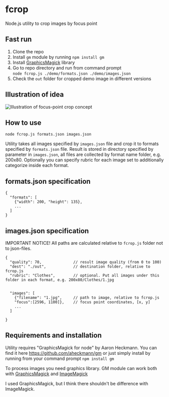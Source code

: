 # fcrop

Node.js utility to crop images by focus point

## Fast run  
1. Clone the repo
2. Install `gm` module by running `npm install gm`
3. Install [GraphicsMagick](http://www.graphicsmagick.org/) library
4. Go to repo directory and run from command prompt  
`node fcrop.js ./demo/formats.json ./demo/images.json`
5. Check the `out` folder for cropped demo image in different versions

## Illustration of idea
![Illustration of focus-point crop concept](http://img-fotki.yandex.ru/get/9763/1770335.0/0_954c2_5699b180_XL.png)  

## How to use

`node fcrop.js formats.json images.json`

Utility takes all images specified by `images.json` file and crop it to formats specified by `formats.json` file. Result is stored in directory specified by parameter in `images.json`, all files are collected by format name folder, e.g. 200x80. Optionally you can specify rubric for each image set to additionally categorize inside each format.

## formats.json specification

```
{
  "formats": [
    {"width": 200, "height": 135},
    ...
  ]
}
```

## images.json specification

IMPORTANT NOTICE! All paths are calculated relative to `fcrop.js` folder not to json-files.

```
{
  "quality": 70,              // result image quality (from 0 to 100)
  "dest": "./out",            // destination folder, relative to fcrop.js
  "rubric": "Clothes",        // optional. Put all images under this folder in each format, e.g. 200x80/Clothes/1.jpg

  
  "images": [
    {"filename": "1.jpg",     // path to image, relative to fcrop.js
    "focus":[2596, 1100]},    // focus point coordinates, [x, y]
    ...
  ]
  
}
```

## Requirements and installation
Utility requires "GraphicsMagick for node" by Aaron Heckmann. You can find it here https://github.com/aheckmann/gm or just simply install by running from your command prompt `npm install gm`

To process images you need graphics library. GM module can work both with [GraphicsMagick](http://www.graphicsmagick.org/) and [ImageMagick](http://www.imagemagick.org/) 

I used GraphicsMagick, but I think there shouldn't be difference with ImageMagick.
